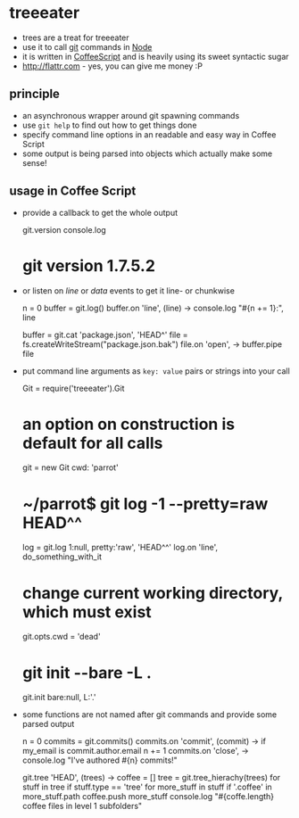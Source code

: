 # treeeater

* trees are a treat for treeeater
* use it to call [git](http://git-scm.com) commands in [Node](http://nodejs.org)
* it is written in [CoffeeScript](http://jashkenas.github.com/coffee-script/) and is heavily using its sweet syntactic sugar
* http://flattr.com - yes, you can give me money :P

## principle

* an asynchronous wrapper around git spawning commands
* use `git help` to find out how to get things done
* specify command line options in an readable and easy way in Coffee Script
* some output is being parsed into objects which actually make some sense!

## usage in Coffee Script

  * provide a callback to get the whole output


    git.version console.log
    # git version 1.7.5.2

  * or listen on _line_ or _data_ events to get it line- or chunkwise


    n = 0
    buffer = git.log()
    buffer.on 'line', (line) -> console.log "#{n += 1}:", line

    buffer = git.cat 'package.json', 'HEAD^'
    file = fs.createWriteStream("package.json.bak")
    file.on 'open', -> buffer.pipe file

  * put command line arguments as `key: value` pairs or strings into your call


    Git = require('treeeater').Git
    # an option on construction is default for all calls
    git = new Git cwd: 'parrot'
    # ~/parrot$ git log -1 --pretty=raw HEAD^^
    log = git.log 1:null, pretty:'raw', 'HEAD^^'
    log.on 'line', do_something_with_it
    # change current working directory, which must exist
    git.opts.cwd = 'dead'
    # git init --bare -L .
    git.init bare:null, L:'.'

  * some functions are not named after git commands and provide some parsed
    output


    n = 0
    commits = git.commits()
    commits.on 'commit', (commit) ->
        if my_email is commit.author.email
            n += 1
    commits.on 'close', ->
        console.log "I've authored #{n} commits!"

    git.tree 'HEAD', (trees) ->
        coffee = []
        tree = git.tree_hierachy(trees)
        for stuff in tree
            if stuff.type == 'tree'
                for more_stuff in stuff
                    if '.coffee' in more_stuff.path
                        coffee.push more_stuff
        console.log "#{coffe.length} coffee files in level 1 subfolders"

